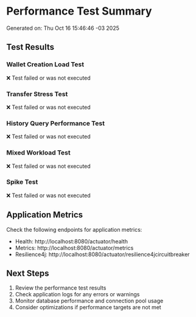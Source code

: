 # Performance Test Summary

Generated on: Thu Oct 16 15:46:46 -03 2025

## Test Results

### Wallet Creation Load Test

❌ Test failed or was not executed

### Transfer Stress Test

❌ Test failed or was not executed

### History Query Performance Test

❌ Test failed or was not executed

### Mixed Workload Test

❌ Test failed or was not executed

### Spike Test

❌ Test failed or was not executed


## Application Metrics

Check the following endpoints for application metrics:

- Health: http://localhost:8080/actuator/health
- Metrics: http://localhost:8080/actuator/metrics
- Resilience4j: http://localhost:8080/actuator/resilience4jcircuitbreaker

## Next Steps

1. Review the performance test results
2. Check application logs for any errors or warnings
3. Monitor database performance and connection pool usage
4. Consider optimizations if performance targets are not met

